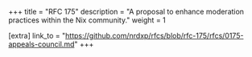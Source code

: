 +++
title = "RFC 175"
description = "A proposal to enhance moderation practices within the Nix community."
weight = 1


[extra]
link_to = "https://github.com/nrdxp/rfcs/blob/rfc-175/rfcs/0175-appeals-council.md"
+++
